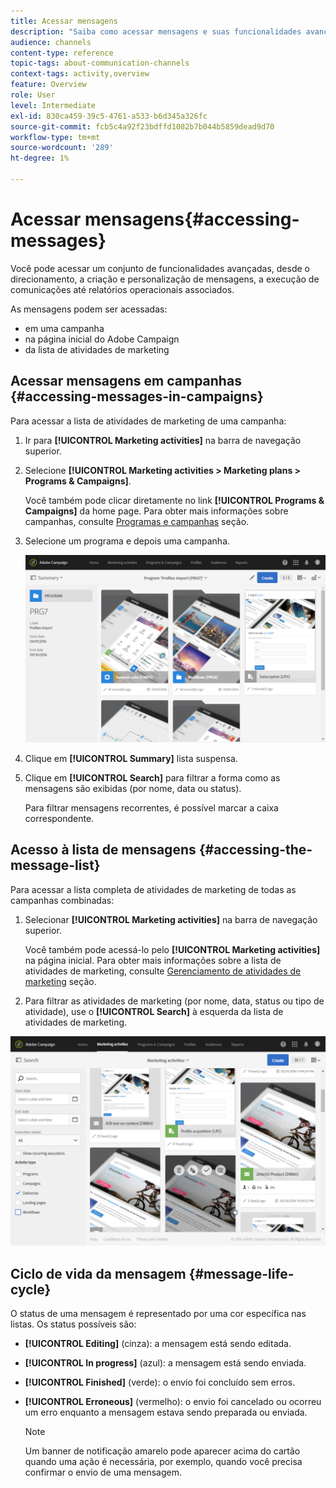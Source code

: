 ```yaml
---
title: Acessar mensagens
description: "Saiba como acessar mensagens e suas funcionalidades avançadas: criação, direcionamento, personalização, execução e relatórios."
audience: channels
content-type: reference
topic-tags: about-communication-channels
context-tags: activity,overview
feature: Overview
role: User
level: Intermediate
exl-id: 830ca459-39c5-4761-a533-b6d345a326fc
source-git-commit: fcb5c4a92f23bdffd1082b7b044b5859dead9d70
workflow-type: tm+mt
source-wordcount: '289'
ht-degree: 1%

---
```


# Acessar mensagens{#accessing-messages}

Você pode acessar um conjunto de funcionalidades avançadas, desde o direcionamento, a criação e personalização de mensagens, a execução de comunicações até relatórios operacionais associados.

As mensagens podem ser acessadas:

* em uma campanha
* na página inicial do Adobe Campaign
* da lista de atividades de marketing

## Acessar mensagens em campanhas {#accessing-messages-in-campaigns}

Para acessar a lista de atividades de marketing de uma campanha:

1. Ir para **[!UICONTROL Marketing activities]** na barra de navegação superior.
1. Selecione **[!UICONTROL Marketing activities > Marketing plans > Programs & Campaigns]**.

   Você também pode clicar diretamente no link **[!UICONTROL Programs & Campaigns]** da home page. Para obter mais informações sobre campanhas, consulte [Programas e campanhas](../../start/using/programs-and-campaigns.md) seção.

1. Selecione um programa e depois uma campanha.

   ![](assets/delivery_list_1.png)

1. Clique em **[!UICONTROL Summary]** lista suspensa.
1. Clique em **[!UICONTROL Search]** para filtrar a forma como as mensagens são exibidas (por nome, data ou status).

   Para filtrar mensagens recorrentes, é possível marcar a caixa correspondente.

## Acesso à lista de mensagens {#accessing-the-message-list}

Para acessar a lista completa de atividades de marketing de todas as campanhas combinadas:

1. Selecionar **[!UICONTROL Marketing activities]** na barra de navegação superior.

   Você também pode acessá-lo pelo **[!UICONTROL Marketing activities]** na página inicial. Para obter mais informações sobre a lista de atividades de marketing, consulte [Gerenciamento de atividades de marketing](../../start/using/marketing-activities.md#creating-a-marketing-activity) seção.

1. Para filtrar as atividades de marketing (por nome, data, status ou tipo de atividade), use o **[!UICONTROL Search]** à esquerda da lista de atividades de marketing.

![](assets/delivery_list_2.png)

## Ciclo de vida da mensagem {#message-life-cycle}

O status de uma mensagem é representado por uma cor específica nas listas. Os status possíveis são:

* **[!UICONTROL Editing]** (cinza): a mensagem está sendo editada.
* **[!UICONTROL In progress]** (azul): a mensagem está sendo enviada.
* **[!UICONTROL Finished]** (verde): o envio foi concluído sem erros.
* **[!UICONTROL Erroneous]** (vermelho): o envio foi cancelado ou ocorreu um erro enquanto a mensagem estava sendo preparada ou enviada.

  >[!NOTE]
  >
  >Um banner de notificação amarelo pode aparecer acima do cartão quando uma ação é necessária, por exemplo, quando você precisa confirmar o envio de uma mensagem.
